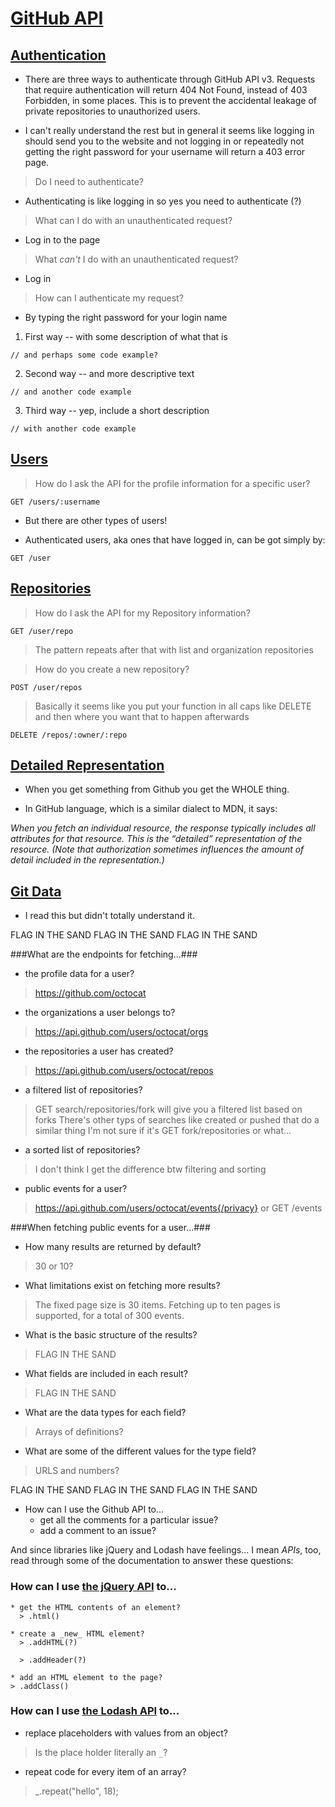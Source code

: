 # [GitHub API](https://developer.github.com/v3/)

## [Authentication](https://developer.github.com/v3/#authentication)

* There are three ways to authenticate through GitHub API v3. Requests that require authentication will return 404 Not Found, instead of 403 Forbidden, in some places. This is to prevent the accidental leakage of private repositories to unauthorized users.

* I can't really understand the rest but in general it seems like logging in should send you to the website and not logging in or repeatedly not getting the right password for your username will return a 403 error page.

> Do I need to authenticate?

* Authenticating is like logging in so yes you need to authenticate (?)

> What can I do with an unauthenticated request?

* Log in to the page

> What _can't_ I do with an unauthenticated request?

* Log in

> How can I authenticate my request?

* By typing the right password for your login name

1. First way -- with some description of what that is
```
// and perhaps some code example?
```
2. Second way -- and more descriptive text
```
// and another code example
```
3. Third way -- yep, include a short description
```
// with another code example
```

## [Users](https://developer.github.com/v3/users/)

> How do I ask the API for the profile information for a specific user?

`GET /users/:username`

* But there are other types of users!

* Authenticated users, aka ones that have logged in, can be got simply by:

`GET /user`

## [Repositories](https://developer.github.com/v3/repos/)

> How do I ask the API for my Repository information?

`GET /user/repo`

> The pattern repeats after that with list and organization repositories

> How do you create a new repository?

`POST /user/repos`

> Basically it seems like you put your function in all caps like DELETE and then where you want that to happen afterwards

`DELETE /repos/:owner/:repo`

## [Detailed Representation](https://developer.github.com/v3/#authentication)

* When you get something from Github you get the WHOLE thing.

* In GitHub language, which is a similar dialect to MDN, it says:

_When you fetch an individual resource, the response typically includes all attributes for that resource. This is the “detailed” representation of the resource. (Note that authorization sometimes influences the amount of detail included in the representation.)_

## [Git Data](https://developer.github.com/v3/git/)

* I read this but didn't totally understand it.


FLAG IN THE SAND
FLAG IN THE SAND
FLAG IN THE SAND


###What are the endpoints for fetching...###
* the profile data for a user?
> https://github.com/octocat

* the organizations a user belongs to?
> https://api.github.com/users/octocat/orgs

* the repositories a user has created?
> https://api.github.com/users/octocat/repos

* a filtered list of repositories?
> GET search/repositories/fork will give you a filtered list based on forks
> There's other typs of searches like created or pushed that do a similar thing
> I'm not sure if it's GET fork/repositories or what...

* a sorted list of repositories?
> I don't think I get the difference btw filtering and sorting

* public events for a user?
> https://api.github.com/users/octocat/events{/privacy} or GET /events

###When fetching public events for a user...###
* How many results are returned by default?
> 30 or 10?

* What limitations exist on fetching more results?
> The fixed page size is 30 items. Fetching up to ten pages is supported, for a total of 300 events.

* What is the basic structure of the results?
> FLAG IN THE SAND

* What fields are included in each result?
> FLAG IN THE SAND

* What are the data types for each field?
> Arrays of definitions?

* What are some of the different values for the type field?
> URLS and numbers?

FLAG IN THE SAND
FLAG IN THE SAND
FLAG IN THE SAND

* How can I use the Github API to...
  * get all the comments for a particular issue?
  * add a comment to an issue?

And since libraries like jQuery and Lodash have feelings... I mean _APIs_, too, read through some of the documentation to answer these questions:

### How can I use [the jQuery API](http://api.jquery.com) to...
    * get the HTML contents of an element?
      > .html()

    * create a _new_ HTML element?
      > .addHTML(?)

      > .addHeader(?)      

    * add an HTML element to the page?
    > .addClass()

### How can I use [the Lodash API](http://lodash.com/docs/) to...
  * replace placeholders with values from an object?
  > Is the place holder literally an `_`?

  * repeat code for every item of an array?
  > _.repeat("hello", 18);
